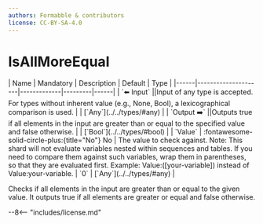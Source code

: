 ```yaml
---
authors: Formabble & contributors
license: CC-BY-SA-4.0
---
```



# IsAllMoreEqual

<div class="sh-parameters" markdown="1">
| Name | Mandatory | Description | Default | Type |
|------|---------------------|-------------|---------|------|
| `⬅️ Input` ||Input of any type is accepted. For types without inherent value (e.g., None, Bool), a lexicographical comparison is used. | | [`Any`](../../types/#any) |
| `Output ➡️` ||Outputs true if all elements in the input are greater than or equal to the specified value and false otherwise. | | [`Bool`](../../types/#bool) |
| `Value` | :fontawesome-solid-circle-plus:{title="No"} No  | The value to check against. Note: This shard will not evaluate variables nested within sequences and tables. If you need to compare them against such variables, wrap them in parentheses, so that they are evaluated first. Example: Value:([your-variable]) instead of Value:your-variable. | `0` | [`Any`](../../types/#any) |

</div>

Checks if all elements in the input are greater than or equal to the given value. It outputs true if all elements are greater or equal and false otherwise.

--8<-- "includes/license.md"

